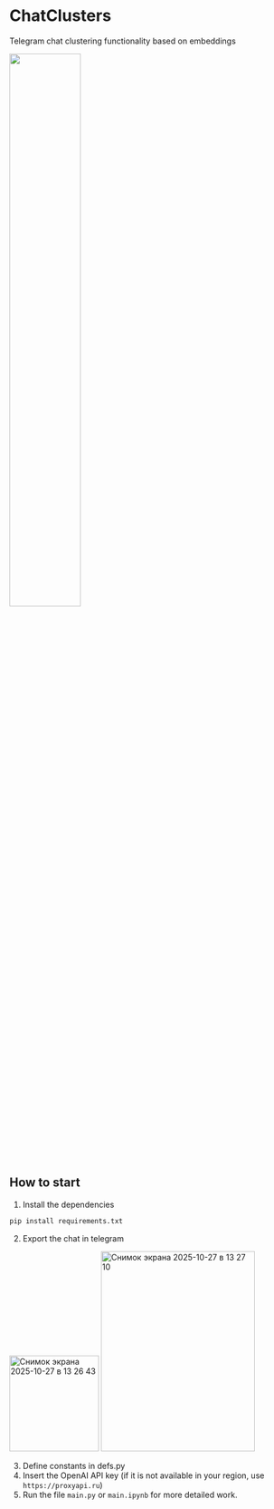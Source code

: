 # ChatClusters
Telegram chat clustering functionality based on embeddings

<img src="https://github.com/user-attachments/assets/806c77d1-4d67-4605-8f30-bd249eeca127" width=50% height=50%>

## How to start
1. Install the dependencies
```bash
pip install requirements.txt
```
2. Export the chat in telegram
<img width="158" height="169" alt="Снимок экрана 2025-10-27 в 13 26 43" src="https://github.com/user-attachments/assets/c8a9788d-bb88-48ed-9a4d-b844115fdecd" />


<img width="272" height="353" alt="Снимок экрана 2025-10-27 в 13 27 10" src="https://github.com/user-attachments/assets/d5054ea8-561e-48cb-b102-a32b8f94d022" />

3. Define constants in defs.py
4. Insert the OpenAI API key (if it is not available in your region, use `https://proxyapi.ru`)
5. Run the file `main.py` or `main.ipynb` for more detailed work.
